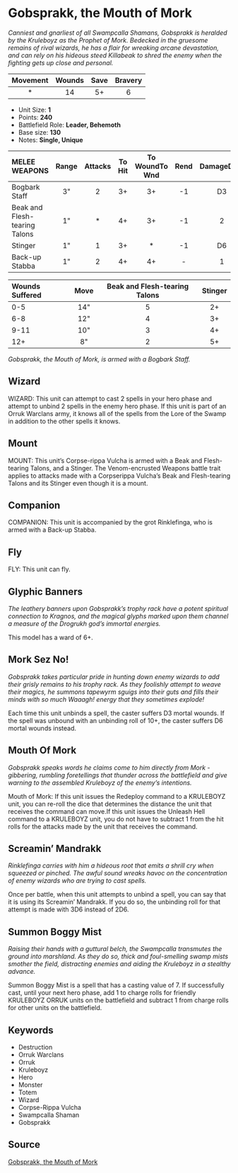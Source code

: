 # Gobsprakk, the Mouth of Mork

_Canniest and gnarliest of all Swampcalla Shamans, Gobsprakk is heralded by the Kruleboyz as the Prophet of Mork. Bedecked in the gruesome remains of rival wizards, he has a flair for wreaking arcane devastation, and can rely on his hideous steed Killabeak to shred the enemy when the fighting gets up close and personal._


| Movement | Wounds | Save | Bravery |
|:--------:|:------:|:----:|:-------:|
| * | 14 | 5+ | 6 |

* Unit Size: **1**
* Points: **240**
* Battlefield Role: **Leader, Behemoth**
* Base size: **130**
* Notes: **Single, Unique**

| MELEE WEAPONS | Range | Attacks | To Hit | To WoundTo Wnd | Rend | DamageDmg |
|:---|:--:|:--:|:--:|:--:|:--:|:--:|
| Bogbark Staff | 3" | 2 | 3+ | 3+ | -1 | D3 |
| Beak and Flesh-tearing Talons | 1" | * | 4+ | 3+ | -1 | 2 |
| Stinger | 1" | 1 | 3+ | * | -1 | D6 |
| Back-up Stabba | 1" | 2 | 4+ | 4+ | - | 1 |


| Wounds Suffered | Move | Beak and Flesh-tearing Talons | Stinger |
|:---|:--:|:--:|:--:|
| 0-5 | 14" | 5 | 2+ |
| 6-8 | 12" | 4 | 3+ |
| 9-11 | 10" | 3 | 4+ |
| 12+ | 8" | 2 | 5+ |


_Gobsprakk, the Mouth of Mork, is armed with a Bogbark Staff._

## Wizard

WIZARD: This unit can attempt to cast 2 spells in your hero phase and attempt to unbind 2 spells in the enemy hero phase. If this unit is part of an Orruk Warclans army, it knows all of the spells from the Lore of the Swamp in addition to the other spells it knows.

## Mount

MOUNT: This unit’s Corpse-rippa Vulcha is armed with a Beak and Flesh-tearing Talons, and a Stinger. The Venom-encrusted Weapons battle trait applies to attacks made with a Corpserippa Vulcha’s Beak and Flesh-tearing Talons and its Stinger even though it is a mount.

## Companion

COMPANION: This unit is accompanied by the grot Rinklefinga, who is armed with a Back-up Stabba.

## Fly

FLY: This unit can fly.

## Glyphic Banners

_The leathery banners upon Gobsprakk’s trophy rack have a potent spiritual connection to Kragnos, and the magical glyphs marked upon them channel a measure of the Drogrukh god’s immortal energies._

This model has a ward of 6+.

## Mork Sez No!

_Gobsprakk takes particular pride in hunting down enemy wizards to add their grisly remains to his trophy rack. As they foolishly attempt to weave their magics, he summons tapewyrm sguigs into their guts and fills their minds with so much Waaagh! energy that they sometimes explode!_

Each time this unit unbinds a spell, the caster suffers D3 mortal wounds. If the spell was unbound with an unbinding roll of 10+, the caster suffers D6 mortal wounds instead.

## Mouth Of Mork

_Gobsprakk speaks words he claims come to him directly from Mork - gibbering, rumbling foretellings that thunder across the battlefield and give warning to the assembled Kruleboyz of the enemy’s intentions._

Mouth of Mork: If this unit issues the Redeploy command to a KRULEBOYZ unit, you can re-roll the dice that determines the distance the unit that receives the command can move.If this unit issues the Unleash Hell command to a KRULEBOYZ unit, you do not have to subtract 1 from the hit rolls for the attacks made by the unit that receives the command.

## Screamin’ Mandrakk

_Rinklefinga carries with him a hideous root that emits a shrill cry when squeezed or pinched. The awful sound wreaks havoc on the concentration of enemy wizards who are trying to cast spells._

Once per battle, when this unit attempts to unbind a spell, you can say that it is using its Screamin’ Mandrakk. If you do so, the unbinding roll for that attempt is made with 3D6 instead of 2D6.

## Summon Boggy Mist

_Raising their hands with a guttural belch, the Swampcalla transmutes the ground into marshland. As they do so, thick and foul-smelling swamp mists smother the field, distracting enemies and aiding the Kruleboyz in a stealthy advance._

Summon Boggy Mist is a spell that has a casting value of 7. If successfully cast, until your next hero phase, add 1 to charge rolls for friendly KRULEBOYZ ORRUK units on the battlefield and subtract 1 from charge rolls for other units on the battlefield.

## Keywords

* Destruction
* Orruk Warclans
* Orruk
* Kruleboyz
* Hero
* Monster
* Totem
* Wizard
* Corpse-Rippa Vulcha
* Swampcalla Shaman
* Gobsprakk


## Source

[Gobsprakk, the Mouth of Mork](https://wahapedia.ru/aos3/factions/orruk-warclans/Gobsprakk-the-Mouth-of-Mork)

